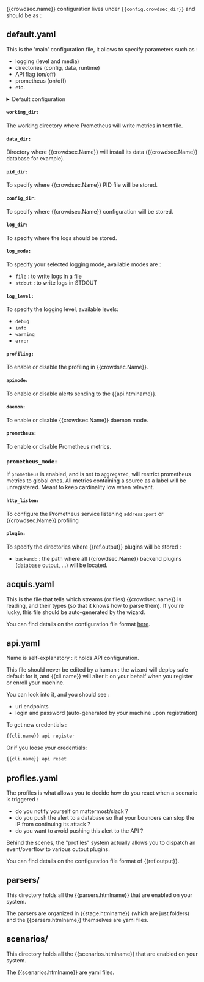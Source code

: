 
{{crowdsec.name}} configuration lives under `{{config.crowdsec_dir}}` and should be as :

## default.yaml

This is the 'main' configuration file, it allows to specify parameters such as :

 - logging (level and media)
 - directories (config, data, runtime)
 - API flag (on/off)
 - prometheus (on/off)
 - etc.

 <details>
  <summary>Default configuration</summary>
```yaml 
working_dir: /tmp/
data_dir: /var/lib/crowdsec/data
config_dir: /etc/crowdsec/config
pid_dir: /var/run
log_dir: /var/log/
log_mode: file
log_level: info
profiling: false
apimode: true
daemon: true
prometheus: true
#for prometheus agent / golang debugging
http_listen: 127.0.0.1:6060
plugin:
  backend: "/etc/crowdsec/plugins/backend"
```
</details>

#### `working_dir:`
The working directory where Prometheus will write metrics in text file.

#### `data_dir:`
Directory where {{crowdsec.Name}} will install its data ({{crowdsec.Name}} database for example).

#### `pid_dir:`
To specify where {{crowdsec.Name}} PID file will be stored.

#### `config_dir:`
To specify where {{crowdsec.Name}} configuration will be stored.

#### `log_dir:`
To specify where the logs should be stored.

#### `log_mode:`
To specify your selected logging mode, available modes are :

* `file` : to write logs in a file
* `stdout` : to write logs in STDOUT

#### `log_level:`
To specify the logging level, available levels:

* `debug`
* `info`
* `warning`
* `error`

#### `profiling:`
To enable or disable the profiling in {{crowdsec.Name}}.

#### `apimode:`
To enable or disable alerts sending to the {{api.htmlname}}.

#### `daemon:`
To enable or disable {{crowdsec.Name}} daemon mode.

#### `prometheus:`
To enable or disable Prometheus metrics.

### `prometheus_mode:`
If `prometheus` is enabled, and is set to `aggregated`, will restrict prometheus metrics to global ones. All metrics containing a source as a label will be unregistered. Meant to keep cardinality low when relevant.

#### `http_listen:`
To configure the Prometheus service listening `address:port` or {{crowdsec.Name}} profiling

#### `plugin:`
To specify the directories where {{ref.output}} plugins will be stored :
* `backend:` : the path where all {{crowdsec.Name}} backend plugins (database output, ...) will be located.

## acquis.yaml

This is the file that tells which streams (or files) {{crowdsec.name}} is reading, and their types (so that it knows how to parse them). If you're lucky, this file should be auto-generated by the wizard.

You can find details on the configuration file format [here](/guide/crowdsec/acquisition/).


## api.yaml

Name is self-explanatory : it holds API configuration.

This file should never be edited by a human : the wizard will deploy safe default for it, and {{cli.name}} will alter it on your behalf when you register or enroll your machine.

You can look into it, and you should see :

 - url endpoints
 - login and password (auto-generated by your machine upon registration)

To get new credentials :
```bash
{{cli.name}} api register
```
Or if you loose your credentials:
```bash
{{cli.name}} api reset
```


## profiles.yaml

The profiles is what allows you to decide how do you react when a scenario is triggered :

 - do you notify yourself on mattermost/slack ?
 - do you push the alert to a database so that your bouncers can stop the IP from continuing its attack ?
 - do you want to avoid pushing this alert to the API ?

Behind the scenes, the "profiles" system actually allows you to dispatch an event/overflow to various output plugins.

You can find details on the configuration file format of {{ref.output}}.

## parsers/

This directory holds all the {{parsers.htmlname}} that are enabled on your system.

The parsers are organized in {{stage.htmlname}} (which are just folders) and the {{parsers.htmlname}} themselves are yaml files.


## scenarios/

This directory holds all the {{scenarios.htmlname}} that are enabled on your system.

The {{scenarios.htmlname}} are yaml files.





